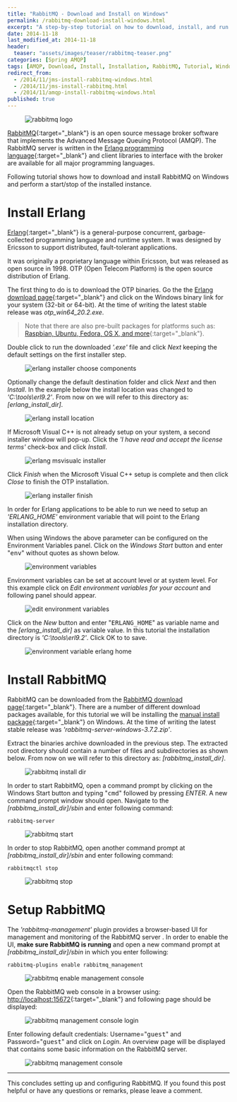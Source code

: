 ```yaml
---
title: "RabbitMQ - Download and Install on Windows"
permalink: /rabbitmq-download-install-windows.html
excerpt: "A step-by-step tutorial on how to download, install, and run RabbitMQ on Windows."
date: 2014-11-18
last_modified_at: 2014-11-18
header:
  teaser: "assets/images/teaser/rabbitmq-teaser.png"
categories: [Spring AMQP]
tags: [AMQP, Download, Install, Installation, RabbitMQ, Tutorial, Windows]
redirect_from:
  - /2014/11/jms-install-rabbitmq-windows.html
  - /2014/11/jms-install-rabbitmq.html
  - /2014/11/amqp-install-rabbitmq-windows.html
published: true
---
```


<figure>
    <img src="{{ site.url }}/assets/images/logo/rabbitmq-logo.png" alt="rabbitmq logo" class="logo">
</figure>

[RabbitMQ](https://www.rabbitmq.com/){:target="_blank"} is an open source message broker software that implements the Advanced Message Queuing Protocol (AMQP). The RabbitMQ server is written in the [Erlang programming language](https://www.erlang.org/){:target="_blank"} and client libraries to interface with the broker are available for all major programming languages.

Following tutorial shows how to download and install RabbitMQ on Windows and perform a start/stop of the installed instance.

# Install Erlang

[Erlang](https://en.wikipedia.org/wiki/Erlang_(programming_language)){:target="_blank"} is a general-purpose concurrent, garbage-collected programming language and runtime system. It was designed by Ericsson to support distributed, fault-tolerant applications.

It was originally a proprietary language within Ericsson, but was released as open source in 1998. OTP (Open Telecom Platform) is the open source distribution of Erlang.

The first thing to do is to download the OTP binaries. Go the the [Erlang download page](http://www.erlang.org/download.html){:target="_blank"} and click on the Windows binary link for your system (32-bit or 64-bit). At the time of writing the latest stable release was <var>otp_win64_20.2.exe</var>.

> Note that there are also pre-built packages for platforms such as: [Raspbian, Ubuntu, Fedora, OS X, and more](https://www.erlang-solutions.com/resources/download.html){:target="_blank"}.

Double click to run the downloaded <var>'.exe'</var> file and click <var>Next</var> keeping the default settings on the first installer step.

<figure>
    <img src="{{ site.url }}/assets/images/posts/spring-amqp/erlang-installer-choose-components.png" alt="erlang installer choose components">
</figure>

Optionally change the default destination folder and click <var>Next</var> and then <var>Install</var>. In the example below the install location was changed to <var>'C:\tools\erl9.2'</var>. From now on we will refer to this directory as: <var>[erlang_install_dir]</var>.

<figure>
    <img src="{{ site.url }}/assets/images/posts/spring-amqp/erlang-install-location.png" alt="erlang install location">
</figure>

If Microsoft Visual C++ is not already setup on your system, a second installer window will pop-up. Click the <var>'I have read and accept the license terms'</var> check-box and click <var>Install</var>.

<figure>
    <img src="{{ site.url }}/assets/images/posts/spring-amqp/erlang-msvisualc-installer.png" alt="erlang msvisualc installer">
</figure>

Click <var>Finish</var> when the Microsoft Visual C++ setup is complete and then click <var>Close</var> to finish the OTP installation. 

<figure>
    <img src="{{ site.url }}/assets/images/posts/spring-amqp/erlang-installer-finish.png" alt="erlang installer finish">
</figure>

In order for Erlang applications to be able to run we need to setup an <var>'ERLANG_HOME'</var> environment variable that will point to the Erlang installation directory.

When using Windows the above parameter can be configured on the Environment Variables panel. Click on the <var>Windows Start</var> button and enter "<kbd>env</kbd>" without quotes as shown below.

<figure>
    <img src="{{ site.url }}/assets/images/posts/spring-amqp/environment-variables.png" alt="environment variables">
</figure>

Environment variables can be set at account level or at system level. For this example click on <var>Edit environment variables for your account</var> and following panel should appear.

<figure>
    <img src="{{ site.url }}/assets/images/posts/spring-amqp/edit-environment-variables.png" alt="edit environment variables">
</figure>

Click on the <var>New</var> button and enter "<kbd>ERLANG_HOME</kbd>" as variable name and the <var>[erlang_install_dir]</var> as variable value. In this tutorial the installation directory is <var>'C:\tools\erl9.2'</var>. Click OK to to save.

<figure>
    <img src="{{ site.url }}/assets/images/posts/spring-amqp/environment-variable-erlang-home.png" alt="environment variable erlang home">
</figure>

# Install RabbitMQ

RabbitMQ can be downloaded from the [RabbitMQ download page](https://www.rabbitmq.com/download.html){:target="_blank"}. There are a number of different download packages available, for this tutorial we will be installing the [manual install package](https://www.rabbitmq.com/install-windows-manual.html){:target="_blank"} on Windows. At the time of writing the latest stable release was <var>'rabbitmq-server-windows-3.7.2.zip'</var>.

Extract the binaries archive downloaded in the previous step. The extracted root directory should contain a number of files and subdirectories as shown below. From now on we will refer to this directory as: <var>[rabbitmq_install_dir]</var>.

<figure>
    <img src="{{ site.url }}/assets/images/posts/spring-amqp/rabbitmq-install-dir.png" alt="rabbitmq install dir">
</figure>

In order to start RabbitMQ, open a command prompt by clicking on the Windows Start button and typing "<kbd>cmd</kbd>" followed by pressing <var>ENTER</var>. A new command prompt window should open. Navigate to the <var>[rabbitmq_install_dir]/sbin</var> and enter following command:

``` plaintext
rabbitmq-server
```

<figure>
    <img src="{{ site.url }}/assets/images/posts/spring-amqp/rabbitmq-start.png" alt="rabbitmq start">
</figure>

In order to stop RabbitMQ, open another command prompt at  <var>[rabbitmq_install_dir]/sbin</var> and enter following command:

``` plaintext
rabbitmqctl stop
```

<figure>
    <img src="{{ site.url }}/assets/images/posts/spring-amqp/rabbitmq-stop.png" alt="rabbitmq stop">
</figure>

# Setup RabbitMQ

The <var>'rabbitmq-management'</var> plugin provides a browser-based UI for management and monitoring of the RabbitMQ server . In order to enable the UI, **make sure RabbitMQ is running** and open a new command prompt at <var>[rabbitmq_install_dir]/sbin</var> in which you enter following:

``` plaintext
rabbitmq-plugins enable rabbitmq_management
```

<figure>
    <img src="{{ site.url }}/assets/images/posts/spring-amqp/rabbitmq-enable-management-console.png" alt="rabbitmq enable management console">
</figure>

Open the RabbitMQ web console in a browser using: [http://localhost:15672](http://localhost:15672){:target="_blank"} and following page should be displayed:

<figure>
    <img src="{{ site.url }}/assets/images/posts/spring-amqp/rabbitmq-management-console-login.png" alt="rabbitmq management console login">
</figure>

Enter following default credentials: Username="<kbd>guest</kbd>" and Password="<kbd>guest</kbd>" and click on <var>Login</var>. An overview page will be displayed that contains some basic information on the RabbitMQ server.

<figure>
    <img src="{{ site.url }}/assets/images/posts/spring-amqp/rabbitmq-management-console.png" alt="rabbitmq management console">
</figure>

---

This concludes setting up and configuring RabbitMQ. If you found this post helpful or have any questions or remarks, please leave a comment.
